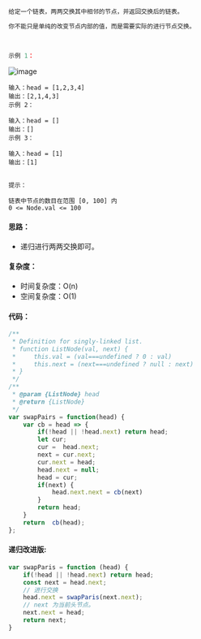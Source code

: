 ```javascript
给定一个链表，两两交换其中相邻的节点，并返回交换后的链表。

你不能只是单纯的改变节点内部的值，而是需要实际的进行节点交换。

 

示例 1：
```

![image](https://p.ipic.vip/r1afvu.jpg)

```
输入：head = [1,2,3,4]
输出：[2,1,4,3]
示例 2：

输入：head = []
输出：[]
示例 3：

输入：head = [1]
输出：[1]
 

提示：

链表中节点的数目在范围 [0, 100] 内
0 <= Node.val <= 100
```

#### 思路：
 - 递归进行两两交换即可。 
#### 复杂度：
- 时间复杂度：O(n)
- 空间复杂度：O(1)
#### 代码：
```javascript
/**
 * Definition for singly-linked list.
 * function ListNode(val, next) {
 *     this.val = (val===undefined ? 0 : val)
 *     this.next = (next===undefined ? null : next)
 * }
 */
/**
 * @param {ListNode} head
 * @return {ListNode}
 */
var swapPairs = function(head) {
    var cb = head => {
        if(!head || !head.next) return head;
        let cur;
        cur =  head.next;
        next = cur.next;
        cur.next = head;
        head.next = null;
        head = cur;
        if(next) {
            head.next.next = cb(next)
        }
        return head;
    }
    return  cb(head);
};
```

#### 递归改进版:
```javascript
var swapParis = function (head) {
    if(!head || !head.next) return head;
    const next = head.next;
    // 进行交换
    head.next = swapParis(next.next);
    // next 为当前头节点。
    next.next = head;
    return next;
}
```